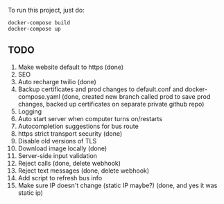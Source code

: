 To run this project, just do:

```
docker-compose build
docker-compose up
```

## TODO
1. Make website default to https (done)
2. SEO
3. Auto recharge twilio (done)
4. Backup certificates and prod changes to default.conf and docker-compose.yaml (done, created new branch called prod to save prod changes, backed up certificates on separate private github repo)
5. Logging
6. Auto start server when computer turns on/restarts
7. Autocompletion suggestions for bus route
8. https strict transport security (done)
9. Disable old versions of TLS
10. Download image locally (done)
11. Server-side input validation
12. Reject calls (done, delete webhook)
13. Reject text messages (done, delete webhook)
14. Add script to refresh bus info
15. Make sure IP doesn't change (static IP maybe?) (done, and yes it was static ip)